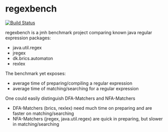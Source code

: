 regexbench
==========
[![Build Status](https://api.travis-ci.org/almondtools/regexbench.svg)](https://travis-ci.org/almondtools/regexbench)

regexbench is a jmh benchmark project comparing known java regular expression packages:
- java.util.regex
- jregex
- dk.brics.automaton
- rexlex

The benchmark yet exposes:
- average time of preparing/compiling a regular expression
- average time of matching/searching for a regular expression

One could easily distinguish DFA-Matchers and NFA-Matchers
- DFA-Matchers (brics, rexlex) need much time on preparing and are faster on matching/searching
- NFA-Matchers (jregex, java.util.regex) are quick in preparing, but slower in matching/searching
